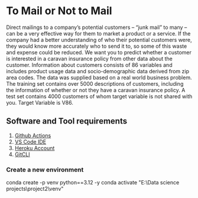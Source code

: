 # To Mail or Not to Mail
Direct mailings to a company’s potential customers – “junk mail” to many – can be a very effective
way for them to market a product or a service.
If the company had a better understanding of who their potential customers were, they would
know more accurately who to send it to, so some of this waste and expense could be reduced.
We want you to predict whether a customer is interested in a caravan insurance policy from other
data about the customer. Information about customers consists of 86 variables and includes
product usage data and socio-demographic data derived from zip area codes. The data was
supplied based on a real world business problem. The training set contains over 5000
descriptions of customers, including the information of whether or not they have a caravan
insurance policy. A test set contains 4000 customers of whom target variable is not shared with
you.
Target Variable is V86.

## Software and Tool requirements
1. [Github Actions](https://github.com)
2. [VS Code IDE](https://code.visualstudio.com)
3. [Heroku Account](https://www.heroku.com/)
4. [GitCLI](https://git-scm.com/book/en/v2/Getting-Started-The-Command-Line)

### Create a new environment
conda create -p venv python==3.12 -y
conda activate "E:\Data science projects\project2\venv"